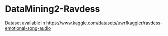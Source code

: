 # DataMining2-Ravdess
  Dataset available in https://www.kaggle.com/datasets/uwrfkaggler/ravdess-emotional-song-audio
